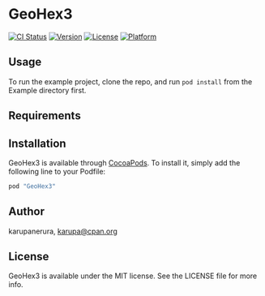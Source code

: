 # GeoHex3

[![CI Status](http://img.shields.io/travis/karupanerura/GeoHex3.svg?style=flat)](https://travis-ci.org/karupanerura/GeoHex3)
[![Version](https://img.shields.io/cocoapods/v/GeoHex3.svg?style=flat)](http://cocoapods.org/pods/GeoHex3)
[![License](https://img.shields.io/cocoapods/l/GeoHex3.svg?style=flat)](http://cocoapods.org/pods/GeoHex3)
[![Platform](https://img.shields.io/cocoapods/p/GeoHex3.svg?style=flat)](http://cocoapods.org/pods/GeoHex3)

## Usage

To run the example project, clone the repo, and run `pod install` from the Example directory first.

## Requirements

## Installation

GeoHex3 is available through [CocoaPods](http://cocoapods.org). To install
it, simply add the following line to your Podfile:

```ruby
pod "GeoHex3"
```

## Author

karupanerura, karupa@cpan.org

## License

GeoHex3 is available under the MIT license. See the LICENSE file for more info.
